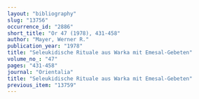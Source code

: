 ```yaml
---
layout: "bibliography"
slug: "13756"
occurrence_id: "2886"
short_title: "Or 47 (1978), 431-458"
author: "Mayer, Werner R."
publication_year: "1978"
title: "Seleukidische Rituale aus Warka mit Emesal-Gebeten"
volume_no_: "47"
pages: "431-458"
journal: "Orientalia"
title: "Seleukidische Rituale aus Warka mit Emesal-Gebeten"
previous_item: "13759"
---
```

